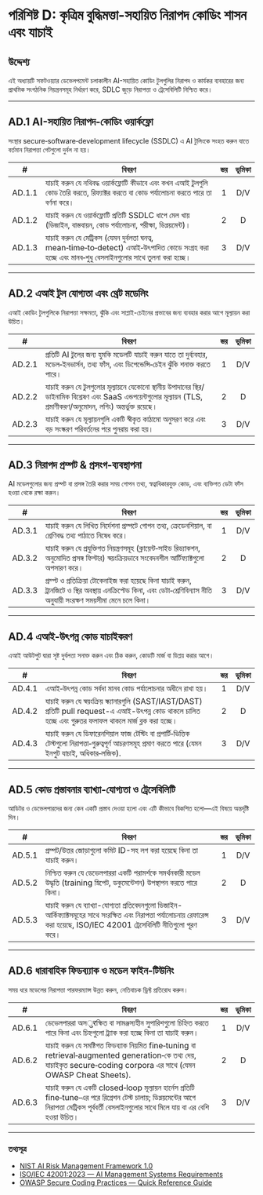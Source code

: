 # পরিশিষ্ট D: কৃত্রিম বুদ্ধিমত্তা-সহায়িত নিরাপদ কোডিং শাসন এবং যাচাই

## উদ্দেশ্য

এই অধ্যায়টি সফটওয়্যার ডেভেলপমেন্ট চলাকালীন AI-সহায়িত কোডিং টুলগুলির নিরাপদ ও কার্যকর ব্যবহারের জন্য প্রাথমিক সংগঠনিক নিয়ন্ত্রনসমূহ নির্ধারণ করে, SDLC জুড়ে নিরাপত্তা ও ট্রেসেবিলিটি নিশ্চিত করে।

---

## AD.1 AI-সহায়িত নিরাপদ‑কোডিং ওয়ার্কফ্লো

সংস্থার secure‑software‑development lifecycle (SSDLC) এ AI টুলিংকে সংহত করুন যাতে বর্তমান নিরাপত্তা গেটগুলো দুর্বল না হয়।

|   #    | বিবরণ                                                                                                                                                | স্তর | ভূমিকা |
| :----: | ---------------------------------------------------------------------------------------------------------------------------------------------------- | :--: | :----: |
| AD.1.1 | যাচাই করুন যে নথিবদ্ধ ওয়ার্কফ্লোটি কীভাবে এবং কখন এআই টুলগুলি কোড তৈরি করতে, রিফ্যাক্টর করতে বা কোড পর্যালোচনা করতে পারে তা বর্ণনা করে।             |  1   |  D/V   |
| AD.1.2 | যাচাই করুন যে ওয়ার্কফ্লোটি প্রতিটি SSDLC ধাপে মেল খায় (ডিজাইন, বাস্তবায়ন, কোড পর্যালোচনা, পরীক্ষা, ডিপ্লয়মেন্ট)।                                 |  2   |   D    |
| AD.1.3 | যাচাই করুন যে মেট্রিকস (যেমন দুর্বলতা ঘনত্ব, mean‑time‑to‑detect) এআই‑উৎপাদিত কোডে সংগ্রহ করা হচ্ছে এবং মানব‑শুধু বেসলাইনগুলোর সাথে তুলনা করা হচ্ছে। |  3   |  D/V   |

---

## AD.2 এআই টুল যোগ্যতা এবং থ্রেট মডেলিং

এআই কোডিং টুলগুলিকে নিরাপত্তা সক্ষমতা, ঝুঁকি এবং সাপ্লাই-চেইনের প্রভাবের জন্য ব্যবহার করার আগে মূল্যায়ন করা উচিত।

|   #    | বিবরণ                                                                                                                                                                      | স্তর | ভূমিকা |
| :----: | -------------------------------------------------------------------------------------------------------------------------------------------------------------------------- | :--: | :----: |
| AD.2.1 | প্রতিটি AI টুলের জন্য হুমকি মডেলটি যাচাই করুন যাতে তা দুর্ব্যবহার, মডেল‑ইনভার্সন, তথ্য ফাঁস, এবং ডিপেন্ডেন্সি‑চেইন ঝুঁকি শনাক্ত করতে পারে।                                 |  1   |  D/V   |
| AD.2.2 | যাচাই করুন যে টুলগুলোর মূল্যায়নে যেকোনো স্থানীয় উপাদানের স্থির/ডাইনামিক বিশ্লেষণ এবং SaaS এন্ডপয়েন্টগুলোর মূল্যায়ন (TLS, প্রমাণীকরণ/অনুমোদন, লগিং) অন্তর্ভুক্ত রয়েছে। |  2   |   D    |
| AD.2.3 | যাচাই করুন যে মূল্যায়নগুলি একটি স্বীকৃত কাঠামো অনুসরণ করে এবং বড় সংস্করণ পরিবর্তনের পরে পুনরায় করা হয়।                                                                 |  3   |  D/V   |

---

## AD.3 নিরাপদ প্রম্পট & প্রসংগ-ব্যবস্থাপনা

AI মডেলগুলোর জন্য প্রম্পট বা প্রসঙ্গ তৈরি করার সময় গোপন তথ্য, স্বত্বাধিকারযুক্ত কোড, এবং ব্যক্তিগত ডেটা ফাঁস হওয়া থেকে রক্ষা করুন।

|   #    | বিবরণ                                                                                                                                                                          | স্তর | ভূমিকা |
| :----: | ------------------------------------------------------------------------------------------------------------------------------------------------------------------------------ | :--: | :----: |
| AD.3.1 | যাচাই করুন যে লিখিত নির্দেশনা প্রম্পটে গোপন তথ্য, ক্রেডেনশিয়াল, বা শ্রেণিবদ্ধ তথ্য পাঠাতে নিষেধ করে।                                                                           |  1   |  D/V   |
| AD.3.2 | যাচাই করুন যে প্রযুক্তিগত নিয়ন্ত্রণসমূহ (ক্লায়েন্ট‑সাইড রিড্যাকশন, অনুমোদিত প্রসঙ্গ ফিল্টার) স্বয়ংক্রিয়ভাবে সংবেদনশীল আর্টিফ্যাক্টগুলো অপসারণ করে।                         |  2   |   D    |
| AD.3.3 | প্রম্প্ট ও প্রতিক্রিয়া টোকেনাইজ করা হয়েছে কিনা যাচাই করুন, ট্রানজিটে ও স্থির অবস্থায় এনক্রিপ্টেড কিনা, এবং ডেটা‑শ্রেণিবিন্যাস নীতি অনুযায়ী সংরক্ষণ সময়সীমা মেনে চলে কিনা। |  3   |  D/V   |

---

## AD.4 এআই‑উৎপন্ন কোড যাচাইকরণ

এআই আউটপুট দ্বারা সৃষ্ট দুর্বলতা সনাক্ত করুন এবং ঠিক করুন, কোডটি মার্জ বা ডিপ্লয় করার আগে।

|   #    | বিবরণ                                                                                                                                                          | স্তর | ভূমিকা |
| :----: | -------------------------------------------------------------------------------------------------------------------------------------------------------------- | :--: | :----: |
| AD.4.1 | এআই‑উৎপন্ন কোড সর্বদা মানব কোড পর্যালোচনার অধীনে রাখা হয়।                                                                                                      |  1   |  D/V   |
| AD.4.2 | যাচাই করুন যে স্বয়ংক্রিয় স্ক্যানারগুলি (SAST/IAST/DAST) প্রতিটি pull request-এ এআই-উৎপন্ন কোড থাকলে চালিত হচ্ছে এবং গুরুতর ফলাফল থাকলে মার্জ ব্লক করা হচ্ছে। |  2   |   D    |
| AD.4.3 | যাচাই করুন যে ডিফারেনশিয়াল ফাজ টেস্টিং বা প্রপার্টি‑ভিত্তিক টেস্টগুলো নিরাপত্তা‑গুরুত্বপূর্ণ আচরণসমূহ প্রমাণ করতে পারে (যেমন ইনপুট যাচাই, অধিকার‑লজিক).        |  3   |  D/V   |

---

## AD.5 কোড প্রস্তাবনার ব্যাখ্যা-যোগ্যতা ও ট্রেসেবিলিটি

আডিটর ও ডেভেলপারদের জন্য কেন একটি প্রস্তাব দেওয়া হলো এবং এটি কীভাবে বিকশিত হলো—এই বিষয়ে অন্তর্দৃষ্টি দিন।

|   #    | বিবরণ                                                                                                                                                                               | স্তর | ভূমিকা |
| :----: | ----------------------------------------------------------------------------------------------------------------------------------------------------------------------------------- | :--: | :----: |
| AD.5.1 | প্রম্পট/উত্তর জোড়াগুলো কমিট ID-সহ লগ করা হয়েছে কিনা তা যাচাই করুন।                                                                                                                |  1   |  D/V   |
| AD.5.2 | নিশ্চিত করুন যে ডেভেলপাররা একটি পরামর্শকে সমর্থনকারী মডেল উদ্ধৃতি (training স্নিপেট, ডকুমেন্টেশন) উপস্থাপন করতে পারে কিনা।                                                          |  2   |   D    |
| AD.5.3 | যাচাই করুন যে ব্যাখ্যা-যোগ্যতা প্রতিবেদনগুলো ডিজাইন-আর্কিফ্যাক্টসমূহের সাথে সংরক্ষিত এবং নিরাপত্তা পর্যালোচনায় রেফারেন্স করা হয়েছে, ISO/IEC 42001 ট্রেসেবিলিটি নীতিগুলো পূরণ করে। |  3   |  D/V   |

---

## AD.6 ধারাবাহিক ফিডব্য্যাক ও মডেল ফাইন‑টিউনিং

সময় ধরে মডেলের নিরাপত্তা পারফরম্যান্স উন্নত করুন, নেতিবাচক ড্রিফ্ট প্রতিরোধ করুন।

|   #    | বিবরণ                                                                                                                                                                                                | স্তর | ভূমিকা |
| :----: | ---------------------------------------------------------------------------------------------------------------------------------------------------------------------------------------------------- | :--: | :----: |
| AD.6.1 | ডেভেলপাররা অসुरক্ষিত বা সামঞ্জস্যহীন সুপারিশগুলো চিহ্নিত করতে পারে কিনা এবং চিহ্নগুলো ট্র্যাক করা হচ্ছে কিনা তা যাচাই করুন।                                                                          |  1   |  D/V   |
| AD.6.2 | যাচাই করুন যে সমষ্টিগত ফিডব্যাক নিয়মিত fine‑tuning বা retrieval‑augmented generation‑কে তথ্য দেয়, যাচাইকৃত secure‑coding corpora এর সাথে (যেমন OWASP Cheat Sheets).                                |  2   |   D    |
| AD.6.3 | যাচাই করুন যে একটি closed‑loop মূল্যায়ন হার্নেস প্রতিটি fine‑tune‑এর পরে রিগ্রেশন টেস্ট চালায়; ডিপ্লয়মেন্টের আগে নিরাপত্তা মেট্রিকস পূর্ববর্তী বেসলাইনগুলোর সাথে মিলে যায় বা এর বেশি হওয়া উচিত। |  3   |  D/V   |

---

### তথ্যসূত্র

* [NIST AI Risk Management Framework 1.0](https://nvlpubs.nist.gov/nistpubs/ai/nist.ai.100-1.pdf)
* [ISO/IEC 42001:2023 — AI Management Systems Requirements](https://www.iso.org/standard/81230.html)
* [OWASP Secure Coding Practices — Quick Reference Guide](https://owasp.org/www-project-secure-coding-practices-quick-reference-guide/)

